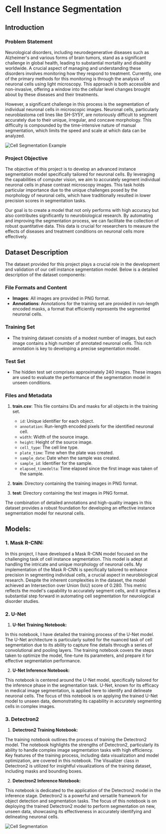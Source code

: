 # Cell Instance Segmentation

## Introduction
### Problem Statement
Neurological disorders, including neurodegenerative diseases such as Alzheimer's and various forms of brain tumors, stand as a significant challenge in global health, leading to substantial mortality and disability worldwide. A crucial aspect of managing and understanding these disorders involves monitoring how they respond to treatment. Currently, one of the primary methods for this monitoring is through the analysis of neuronal cells using light microscopy. This approach is both accessible and non-invasive, offering a window into the cellular level changes brought about by these diseases and their treatments.

However, a significant challenge in this process is the segmentation of individual neuronal cells in microscopic images. Neuronal cells, particularly neuroblastoma cell lines like SH-SY5Y, are notoriously difficult to segment accurately due to their unique, irregular, and concave morphology. This difficulty is compounded by the time-intensive nature of manual segmentation, which limits the speed and scale at which data can be analyzed.

![Cell Segmentation Example](https://github.com/rohit-sahoo/Cell_Instance_Segmentation/blob/main/segmentation.png "Cell Segmentation")



### Project Objective
The objective of this project is to develop an advanced instance segmentation model specifically tailored for neuronal cells. By leveraging the capabilities of computer vision, we aim to accurately segment individual neuronal cells in phase contrast microscopy images. This task holds particular importance due to the unique challenges posed by the morphology of neuronal cells, which have traditionally resulted in lower precision scores in segmentation tasks.

Our goal is to create a model that not only performs with high accuracy but also contributes significantly to neurobiological research. By automating and improving the segmentation process, we can facilitate the collection of robust quantitative data. This data is crucial for researchers to measure the effects of diseases and treatment conditions on neuronal cells more effectively.

## Dataset Description

The dataset provided for this project plays a crucial role in the development and validation of our cell instance segmentation model. Below is a detailed description of the dataset components:

### File Formats and Content
- **Images**: All images are provided in PNG format.
- **Annotations**: Annotations for the training set are provided in run-length encoded masks, a format that efficiently represents the segmented neuronal cells.

### Training Set
- The training dataset consists of a modest number of images, but each image contains a high number of annotated neuronal cells. This rich annotation is key to developing a precise segmentation model.

### Test Set
- The hidden test set comprises approximately 240 images. These images are used to evaluate the performance of the segmentation model in unseen conditions.

### Files and Metadata
1. **train.csv**: This file contains IDs and masks for all objects in the training set.
   - `id`: Unique identifier for each object.
   - `annotation`: Run-length encoded pixels for the identified neuronal cell.
   - `width`: Width of the source image.
   - `height`: Height of the source image.
   - `cell_type`: The cell line type.
   - `plate_time`: Time when the plate was created.
   - `sample_date`: Date when the sample was created.
   - `sample_id`: Identifier for the sample.
   - `elapsed_timedelta`: Time elapsed since the first image was taken of the sample.

2. **train**: Directory containing the training images in PNG format.
3. **test**: Directory containing the test images in PNG format.

The combination of detailed annotations and high-quality images in this dataset provides a robust foundation for developing an effective instance segmentation model for neuronal cells.


## Models:

### 1. Mask R-CNN:

In this project, I have developed a Mask R-CNN model focused on the challenging task of cell instance segmentation. This model is adept at handling the intricate and unique morphology of neuronal cells. My implementation of the Mask R-CNN is specifically tailored to enhance precision in segmenting individual cells, a crucial aspect in neurobiological research. Despite the inherent complexities in the dataset, the model achieved an Intersection over Union (IoU) score of 0.280. This metric reflects the model's capability to accurately segment cells, and it signifies a substantial step forward in automating cell segmentation for neurological disorder studies.

### 2. U-Net

1. **U-Net Training Notebook:**

In this notebook, I have detailed the training process of the U-Net model. The U-Net architecture is particularly suited for the nuanced task of cell segmentation due to its ability to capture fine details through a series of convolutional and pooling layers. The training notebook covers the steps taken to optimize the model, fine-tune its parameters, and prepare it for effective segmentation performance.

2. **U-Net Inference Notebook:**

This notebook is centered around the U-Net model, specifically tailored for the inference phase in the segmentation task. U-Net, known for its efficacy in medical image segmentation, is applied here to identify and delineate neuronal cells. The focus of this notebook is on applying the trained U-Net model to unseen data, demonstrating its capability in accurately segmenting cells in complex images.

### 3. Detectron2

1. **Detectron2 Training Notebook:**

The training notebook outlines the process of training the Detectron2 model. The notebook highlights the strengths of Detectron2, particularly its ability to handle complex image segmentation tasks with high efficiency. Key features of the training process, including data visualization and model optimization, are covered in this notebook. The Visualizer class in Detectron2 is utilized for insightful visualizations of the training dataset, including masks and bounding boxes.

2. **Detectron2 Inference Notebook:**

This notebook is dedicated to the application of the Detectron2 model in the inference stage. Detectron2 is a powerful and versatile framework for object detection and segmentation tasks. The focus of this notebook is on deploying the trained Detectron2 model to perform segmentation on new, unseen data, showcasing its effectiveness in accurately identifying and delineating neuronal cells.


![Cell Segmentation](https://github.com/rohit-sahoo/Cell_Instance_Segmentation/blob/main/Detectron%20Prediction%201.png  "Detectron Segmentation")
